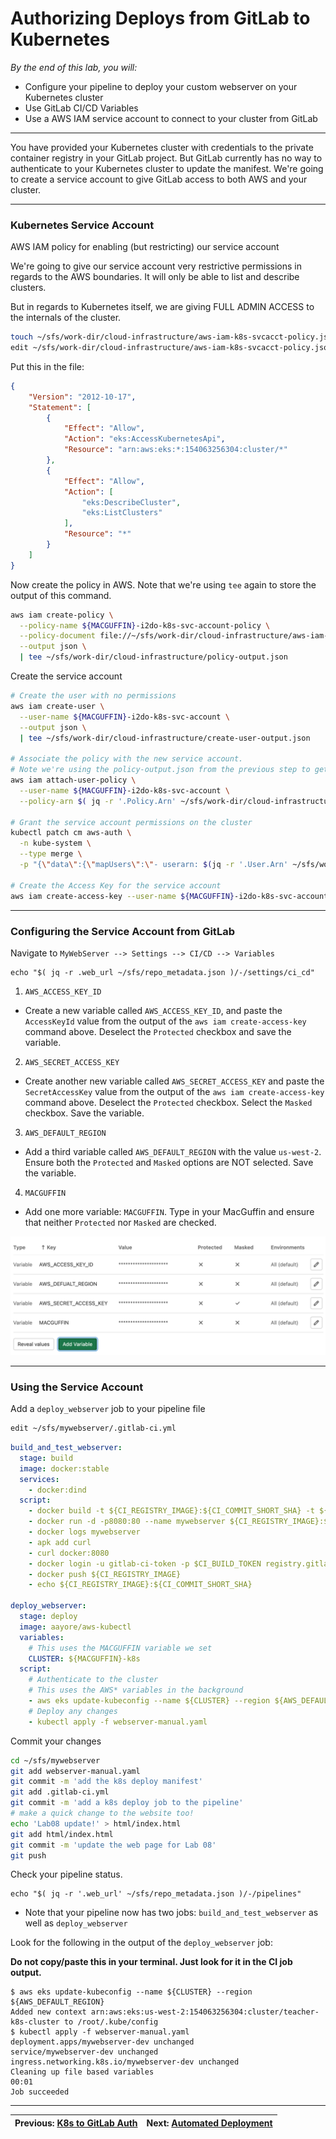 # Authorizing Deploys from GitLab to Kubernetes

*By the end of this lab, you will:*

- Configure your pipeline to deploy your custom webserver on your Kubernetes cluster
- Use GitLab CI/CD Variables
- Use a AWS IAM service account to connect to your cluster from GitLab

---

You have provided your Kubernetes cluster with credentials to the private container registry in your GitLab project.  But GitLab currently has no way to authenticate to your Kubernetes cluster to update the manifest.  We're going to create a service account to give GitLab access to both AWS and your cluster.
<!--
---

1. Application-specific environment management

  ```shell
  cd ~/sfs/mywebserver

  # Move our environment file to live with the application
  mv ~/sfs/.env ~/sfs/mywebserver/.env

  # Tell Git to ignore our local environment configuration
  echo ".env" >> ~/sfs/mywebserver/.gitignore

  git add .gitignore
  git commit -m 'ignore the local .env file'
  ```
-->
---

### Kubernetes Service Account

AWS IAM policy for enabling (but restricting) our service account

We're going to give our service account very restrictive permissions in regards to the AWS boundaries.  It will only be able to list and describe clusters.

But in regards to Kubernetes itself, we are giving FULL ADMIN ACCESS to the internals of the cluster.

```bash
touch ~/sfs/work-dir/cloud-infrastructure/aws-iam-k8s-svcacct-policy.json
edit ~/sfs/work-dir/cloud-infrastructure/aws-iam-k8s-svcacct-policy.json
```

Put this in the file:

```json
{
    "Version": "2012-10-17",
    "Statement": [
        {
            "Effect": "Allow",
            "Action": "eks:AccessKubernetesApi",
            "Resource": "arn:aws:eks:*:154063256304:cluster/*"
        },
        {
            "Effect": "Allow",
            "Action": [
                "eks:DescribeCluster",
                "eks:ListClusters"
            ],
            "Resource": "*"
        }
    ]
}
```

Now create the policy in AWS.  Note that we're using `tee` again to store the output of this command.

```bash
aws iam create-policy \
  --policy-name ${MACGUFFIN}-i2do-k8s-svc-account-policy \
  --policy-document file://~/sfs/work-dir/cloud-infrastructure/aws-iam-k8s-svcacct-policy.json \
  --output json \
  | tee ~/sfs/work-dir/cloud-infrastructure/policy-output.json
```

Create the service account

```bash
# Create the user with no permissions
aws iam create-user \
  --user-name ${MACGUFFIN}-i2do-k8s-svc-account \
  --output json \
  | tee ~/sfs/work-dir/cloud-infrastructure/create-user-output.json

# Associate the policy with the new service account.
# Note we're using the policy-output.json from the previous step to get the policy ARN.
aws iam attach-user-policy \
  --user-name ${MACGUFFIN}-i2do-k8s-svc-account \
  --policy-arn $( jq -r '.Policy.Arn' ~/sfs/work-dir/cloud-infrastructure/policy-output.json )

# Grant the service account permissions on the cluster
kubectl patch cm aws-auth \
  -n kube-system \
  --type merge \
  -p "{\"data\":{\"mapUsers\":\"- userarn: $(jq -r '.User.Arn' ~/sfs/work-dir/cloud-infrastructure/create-user-output.json)\n  username: $(jq -r '.User.UserName' ~/sfs/work-dir/cloud-infrastructure/create-user-output.json)\n  groups:\n    - system:masters\n\"}}"

# Create the Access Key for the service account
aws iam create-access-key --user-name ${MACGUFFIN}-i2do-k8s-svc-account
```

---

### Configuring the Service Account from GitLab

Navigate to `MyWebServer --> Settings --> CI/CD --> Variables`

```shell
echo "$( jq -r .web_url ~/sfs/repo_metadata.json )/-/settings/ci_cd"
```

1. `AWS_ACCESS_KEY_ID`
  - Create a new variable called `AWS_ACCESS_KEY_ID`, and paste the `AccessKeyId` value from the output of the `aws iam create-access-key` command above.  Deselect the `Protected` checkbox and save the variable.
2. `AWS_SECRET_ACCESS_KEY`
  - Create another new variable called `AWS_SECRET_ACCESS_KEY` and paste the `SecretAccessKey` value from the output of the `aws iam create-access-key` command above.  Deselect the `Protected` checkbox.  Select the `Masked` checkbox.  Save the variable.
3. `AWS_DEFAULT_REGION`
  - Add a third variable called `AWS_DEFAULT_REGION` with the value `us-west-2`.  Ensure both the `Protected` and `Masked` options are NOT selected.  Save the variable.
4. `MACGUFFIN`
  - Add one more variable: `MACGUFFIN`.  Type in your MacGuffin and ensure that neither `Protected` nor `Masked` are checked.

![image](Lab8_Variables_Screenshot-V1.png)

---

### Using the Service Account

Add a `deploy_webserver` job to your pipeline file

```bash
edit ~/sfs/mywebserver/.gitlab-ci.yml
```

```yaml
build_and_test_webserver:
  stage: build
  image: docker:stable
  services:
    - docker:dind
  script:
    - docker build -t ${CI_REGISTRY_IMAGE}:${CI_COMMIT_SHORT_SHA} -t ${CI_REGISTRY_IMAGE}:latest .
    - docker run -d -p8080:80 --name mywebserver ${CI_REGISTRY_IMAGE}:${CI_COMMIT_SHORT_SHA}
    - docker logs mywebserver
    - apk add curl
    - curl docker:8080
    - docker login -u gitlab-ci-token -p $CI_BUILD_TOKEN registry.gitlab.com
    - docker push ${CI_REGISTRY_IMAGE}
    - echo ${CI_REGISTRY_IMAGE}:${CI_COMMIT_SHORT_SHA}

deploy_webserver:
  stage: deploy
  image: aayore/aws-kubectl
  variables:
    # This uses the MACGUFFIN variable we set
    CLUSTER: ${MACGUFFIN}-k8s
  script:
    # Authenticate to the cluster
    # This uses the AWS* variables in the background
    - aws eks update-kubeconfig --name ${CLUSTER} --region ${AWS_DEFAULT_REGION}
    # Deploy any changes
    - kubectl apply -f webserver-manual.yaml
```

Commit your changes

```bash
cd ~/sfs/mywebserver
git add webserver-manual.yaml
git commit -m 'add the k8s deploy manifest'
git add .gitlab-ci.yml
git commit -m 'add a k8s deploy job to the pipeline'
# make a quick change to the website too!
echo 'Lab08 update!' > html/index.html
git add html/index.html
git commit -m 'update the web page for Lab 08'
git push
```

Check your pipeline status.

```shell
echo "$( jq -r '.web_url' ~/sfs/repo_metadata.json )/-/pipelines"
```

- Note that your pipeline now has two jobs: `build_and_test_webserver` as well as `deploy_webserver`

Look for the following in the output of the `deploy_webserver` job:

**Do not copy/paste this in your terminal.  Just look for it in the CI job output.**

```
$ aws eks update-kubeconfig --name ${CLUSTER} --region ${AWS_DEFAULT_REGION}
Added new context arn:aws:eks:us-west-2:154063256304:cluster/teacher-k8s-cluster to /root/.kube/config
$ kubectl apply -f webserver-manual.yaml
deployment.apps/mywebserver-dev unchanged
service/mywebserver-dev unchanged
ingress.networking.k8s.io/mywebserver-dev unchanged
Cleaning up file based variables
00:01
Job succeeded
```

---

| Previous: [K8s to GitLab Auth](/labs/07_auth_kubernetes_to_gitlab) | Next: [Automated Deployment](/labs/09_automated_deployment) |
|---:|:---|
